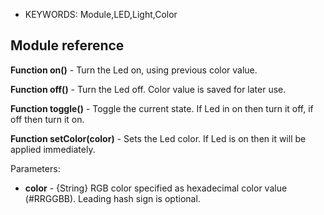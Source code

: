 <!--- Copyright (c) 2015 Michał Bartkowiak. See the file LICENSE for copying permission. -->

* KEYWORDS: Module,LED,Light,Color


Module reference
---------------

**Function on()** - Turn the Led on, using previous color value.

**Function off()** - Turn the Led off. Color value is saved for later use.

**Function toggle()** - Toggle the current state. If Led in on then turn it off, if off then turn it on.

**Function setColor(color)** - Sets the Led color. If Led is on then it will be applied immediately.

Parameters:

* **color** - {String} RGB color specified as hexadecimal color value (#RRGGBB). Leading hash sign is optional.

